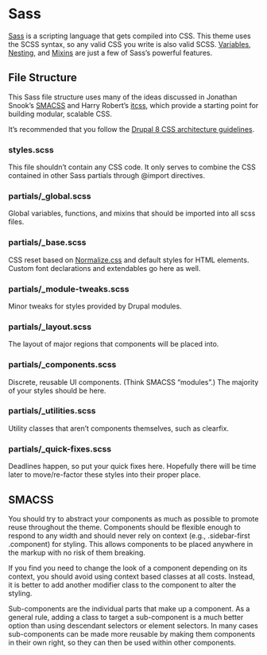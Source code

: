 # Sass

[Sass](http://sass-lang.com/) is a scripting language that gets compiled into
CSS. This theme uses the SCSS syntax, so any valid CSS you write is also valid
SCSS.
[Variables](http://sass-lang.com/documentation/file.SASS_REFERENCE.html#variables_),
[Nesting](http://sass-lang.com/documentation/file.SASS_REFERENCE.html#css_extensions),
and
[Mixins](http://sass-lang.com/documentation/file.SASS_REFERENCE.html#mixins)
are just a few of Sass’s powerful features.

## File Structure

This Sass file structure uses many of the ideas discussed in Jonathan Snook’s
[SMACSS](http://smacss.com) and Harry Robert’s [itcss](http://itcss.io), which
provide a starting point for building modular, scalable CSS.

It’s recommended that you follow the
[Drupal 8 CSS architecture guidelines](https://drupal.org/node/1887918).

### styles.scss
This file shouldn’t contain any CSS code. It only serves to combine the CSS
contained in other Sass partials through @import directives.

### partials/_global.scss
Global variables, functions, and mixins that should be imported into all scss
files.

### partials/_base.scss
CSS reset based on [Normalize.css](http://necolas.github.io/normalize.css) and
default styles for HTML elements. Custom font declarations and extendables go
here as well.

### partials/_module-tweaks.scss
Minor tweaks for styles provided by Drupal modules.

### partials/_layout.scss
The layout of major regions that components will be placed into.

### partials/_components.scss
Discrete, reusable UI components. (Think SMACSS “modules”.) The majority of
your styles should be here.

### partials/_utilities.scss
Utility classes that aren’t components themselves, such as clearfix.

### partials/_quick-fixes.scss
Deadlines happen, so put your quick fixes here. Hopefully there will be time
later to move/re-factor these styles into their proper place.

## SMACSS

You should try to abstract your components as much as possible to promote reuse
throughout the theme. Components should be flexible enough to respond to any
width and should never rely on context (e.g., .sidebar-first .component) for
styling. This allows components to be placed anywhere in the markup with no
risk of them breaking.

If you find you need to change the look of a component depending on its
context, you should avoid using context based classes at all costs. Instead, it
is better to add another modifier class to the component to alter the styling.

Sub-components are the individual parts that make up a component. As a general
rule, adding a class to target a sub-component is a much better option than
using descendant selectors or element selectors. In many cases sub-components
can be made more reusable by making them components in their own right, so they
can then be used within other components.
